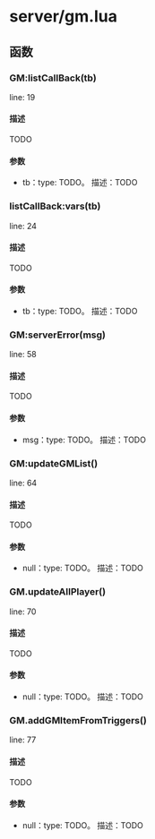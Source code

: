 # server/gm.lua

## 函数

### GM:listCallBack(**tb**)

line: 19

#### 描述

TODO

#### 参数

- tb：type: TODO。
描述：TODO

### listCallBack:vars(**tb**)

line: 24

#### 描述

TODO

#### 参数

- tb：type: TODO。
描述：TODO

### GM:serverError(**msg**)

line: 58

#### 描述

TODO

#### 参数

- msg：type: TODO。
描述：TODO

### GM:updateGMList()

line: 64

#### 描述

TODO

#### 参数

- null：type: TODO。
描述：TODO

### GM.updateAllPlayer()

line: 70

#### 描述

TODO

#### 参数

- null：type: TODO。
描述：TODO

### GM.addGMItemFromTriggers()

line: 77

#### 描述

TODO

#### 参数

- null：type: TODO。
描述：TODO

